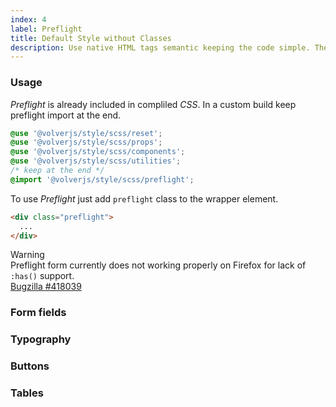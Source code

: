 ```yaml
---
index: 4
label: Preflight
title: Default Style without Classes
description: Use native HTML tags semantic keeping the code simple. The perfect companion for Markdown generated templates, WYSIWYG or rich text editors.
---
```


### Usage
*Preflight* is already included in compliled *CSS*. In a custom build keep preflight import at the end. 

```scss
@use '@volverjs/style/scss/reset';
@use '@volverjs/style/scss/props';
@use '@volverjs/style/scss/components';
@use '@volverjs/style/scss/utilities';
/* keep at the end */
@import '@volverjs/style/scss/preflight';
```

To use *Preflight* just add `preflight` class to the wrapper element.

```html
<div class="preflight">
  ...
</div>
```

<div class="vv-alert vv-alert--callout vv-alert--warning mb-lg">
  <div class="vv-alert__title">Warning</div>
    <div class="vv-alert__content">
      Preflight form currently does not working properly on Firefox for lack of <code>:has()</code> support.
    <div class="mt-sm">
      <a href="https://bugzilla.mozilla.org/show_bug.cgi?id=418039" target="_blank" rel="noopener noreferrer" class="vv-button vv-button--action">
        <iconify-icon icon="akar-icons:bug" class="text-middle"></iconify-icon>
        Bugzilla <span class="vv-badge vv-badge--sm vv-badge--warning">#418039</span>
      </a>
    </div>
  </div>
</div>

### Form fields

<code-editor resource-type="getting-started" resource-folder="examples" resource-name="preflight-form" class="mb-lg">
</code-editor>

### Typography
<code-editor resource-type="getting-started" resource-folder="examples" resource-name="preflight-typography" class="mb-lg">
</code-editor>

### Buttons
<code-editor resource-type="getting-started" resource-folder="examples" resource-name="preflight-buttons" class="mb-lg">
</code-editor>

### Tables
<code-editor resource-type="getting-started" resource-folder="examples" resource-name="preflight-table">
</code-editor>